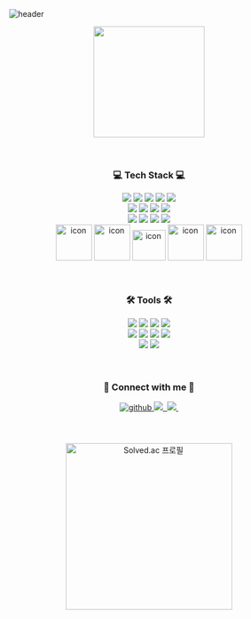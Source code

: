 
  <br><br>
![header](https://capsule-render.vercel.app/api?type=cylinder&color=ffffff&height=100&section=header&text=Welcome%20to%20g0yujin's%20Github&desc=&fontSize=35&descSize=30&fontColor=000000&fontAlignY=50&fontAlign=50&animation=fadeIn)

<div align="center">
  <img src="https://github.com/g0yujin/Baekjoon-Python/assets/136612437/3d312405-aa0c-4f5d-a982-2602f99fb840" width="200" height="200" />
</div>
<br/>  
<br/>  






### <div align=center>💻 Tech Stack 💻</div>
<div align=center>
	<img src="https://img.shields.io/badge/react-61DAFB?style=for-the-badge&logo=react&logoColor=black">
	<img  src="https://img.shields.io/badge/html5-E34F26?style=for-the-badge&logo=html5&logoColor=white">
	<img src="https://img.shields.io/badge/css-1572B6?style=for-the-badge&logo=css3&logoColor=white">
	<img src="https://img.shields.io/badge/javascript-F7DF1E?style=for-the-badge&logo=javascript&logoColor=black">  <img src="https://img.shields.io/badge/jquery-0769AD?style=for-the-badge&logo=jquery&logoColor=white">  <br>
	<img src="https://img.shields.io/badge/node.js-339933?style=for-the-badge&logo=Node.js&logoColor=white">  
	<img src="https://img.shields.io/badge/java-007396?style=for-the-badge&logo=java&logoColor=white">
	<img src="https://img.shields.io/badge/python-3776AB?style=for-the-badge&logo=python&logoColor=white">
	<img  src="https://img.shields.io/badge/bootstrap-7952B3?style=for-the-badge&logo=bootstrap&logoColor=white">
	<br>
	<img src="https://img.shields.io/badge/linux-FCC624?style=for-the-badge&logo=linux&logoColor=black">  <img src="https://img.shields.io/badge/amazonaws-232F3E?style=for-the-badge&logo=amazonaws&logoColor=white">
	<img src="https://img.shields.io/badge/mysql-4479A1?style=for-the-badge&logo=mysql&logoColor=white">
	<img  src="https://img.shields.io/badge/mongoDB-47A248?style=for-the-badge&logo=MongoDB&logoColor=white">
	
<div align=center>
<img src="https://techstack-generator.vercel.app/react-icon.svg" alt="icon" width="65" height="65" />
<img src="https://techstack-generator.vercel.app/docker-icon.svg" alt="icon" width="65" height="65" />
<img src="https://techstack-generator.vercel.app/python-icon.svg" alt="icon" width="60" height="55" />
<img src="https://techstack-generator.vercel.app/mysql-icon.svg" alt="icon" width="65" style="width: 65; height: 65; margin-right: 0px; margin-bottom: 0px;" />
<img src="https://techstack-generator.vercel.app/aws-icon.svg" alt="icon" width="65px" style="width: 65px; height: 65px;" />

</div>

  

<br/>  
<br/>  

### <div align=center>🛠 Tools 🛠 </div>

<div align=center>
	<img src="https://img.shields.io/badge/github-181717?style=for-the-badge&logo=github&logoColor=white">  
	<img src="https://img.shields.io/badge/git-F05032?style=for-the-badge&logo=git&logoColor=white">  
	<img src="https://img.shields.io/badge/fontawesome-339AF0?style=for-the-badge&logo=fontawesome&logoColor=white">
	<img src="https://img.shields.io/badge/Eclipse%20IDE-2C2255.svg?&style=for-the-badge&logo=Eclipse%20IDE&logoColor=white">
	<br>
	<img src="https://img.shields.io/badge/Visual%20Studio%20Code-007ACC.svg?&style=for-the-badge&logo=Visual%20Studio%20Code&logoColor=white">
	<img src="https://img.shields.io/badge/Android%20Studio-3DDC84.svg?&style=for-the-badge&logo=Android%20Studio&logoColor=white">
	<img src="https://img.shields.io/badge/figma-F24E1E.svg?&style=for-the-badge&logo=pycharm&logoColor=white">
	<img src="https://img.shields.io/badge/pycharm-000000.svg?&style=for-the-badge&logo=pycharm&logoColor=white">
	<br>
	<img src="https://img.shields.io/badge/adobe illustrator-FF9A00.svg?&style=for-the-badge&logo=adobe illustrator&logoColor=white">
	<img src="https://img.shields.io/badge/notion-000000.svg?&style=for-the-badge&logo=notion&logoColor=white">
	
</div>
  

<br/>
<br/>  

### <div align=center>💌 Connect with me  💌</div>
<div align="center">
<a href="https://github.com/g0yujin" target="_blank">
<img src=https://img.shields.io/badge/github-%2324292e.svg?&style=for-the-badge&logo=github&logoColor=white alt=github style="margin-bottom: 5px;" />
</a>
<a href="mailto:dbwbsqhd016@gmail.com">
    <img src="https://img.shields.io/badge/dbwbsqhd016@gmail.com-D14836?style=for-the-badge&logo=gmail&logoColor=white"/>&nbsp
  </a>
<a href="https://">
    <img src="https://img.shields.io/badge/velog-20C997?style=for-the-badge&logo=velog&logoColor=white"/>&nbsp
  </a>

</div>  

<br/>  
<br/>  
<br/>
 <div align="center">
  <!-- 백준 Solved.ac 프로필 -->
  <a href="https://solved.ac/g0yujin"><img src="http://mazassumnida.wtf/api/v2/generate_badge?boj=g0yujin" alt="Solved.ac 프로필" width="300"></a>
</div>




<!---
g0yujin/g0yujin is a ✨ special ✨ repository because its `README.md` (this file) appears on your GitHub profile.
You can click the Preview link to take a look at your changes.
--->
